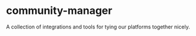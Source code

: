 # community-manager
A collection of integrations and tools for tying our platforms together nicely.
